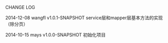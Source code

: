 CHANGE LOG

2014-12-08 wangfl v1.0.1-SNAPSHOT
service层和mapper层基本方法的实现（除分页）

2014-10-15 mays v1.0.0-SNAPSHOT
初始化项目

